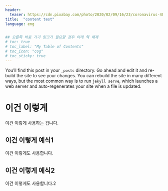 ```yaml
---
header:
  teaser: https://cdn.pixabay.com/photo/2020/02/09/16/23/coronavirus-4833754_960_720.jpg
title:  "content test"
language: eng


## 오른쪽 바로 가기 링크가 필요할 경우 아래 줙 해제
# toc: true
# toc_label: "My Table of Contents"
# toc_icon: "cog"
# toc_sticky: true
---
```


You’ll find this post in your `_posts` directory. Go ahead and edit it and re-build the site to see your changes. You can rebuild the site in many different ways, but the most common way is to run `jekyll serve`, which launches a web server and auto-regenerates your site when a file is updated.

# 이건 이렇게
이건 이렇게 사용하는 겁니다.

## 이건 이렇게 예식1
이건 이렇게도 사용합니다.
## 이건 이렇게 예식2
이건 이렇게도 사용합니다.2